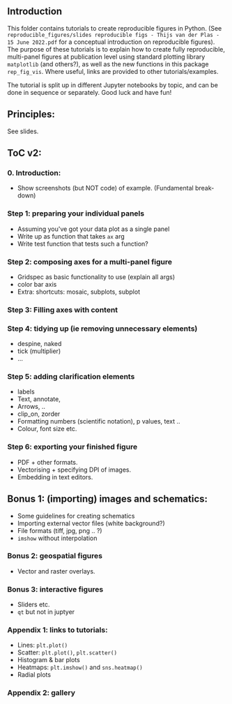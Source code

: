 ## Introduction

This folder contains tutorials to create reproducible figures in Python. (See `reproducible_figures/slides reproducible figs - Thijs van der Plas - 15 June 2022.pdf` for a conceptual introduction on reproducible figures). The purpose of these tutorials is to explain how to create fully reproducible, multi-panel figures at publication level using standard plotting library `matplotlib` (and others?), as well as the new functions in this package `rep_fig_vis`. Where useful, links are provided to other tutorials/examples.

The tutorial is split up in different Jupyter notebooks by topic, and can be done in sequence or separately. Good luck and have fun!


## Principles:
See slides.

## ToC v2:

### 0. Introduction:
- Show screenshots (but NOT code) of example. (Fundamental break-down)

### Step 1: preparing your individual panels
- Assuming you've got your data plot as a single panel 
- Write up as function that takes `ax` arg
- Write test function that tests such a function? 

### Step 2: composing axes for a multi-panel figure
- Gridspec as basic functionality to use (explain all args) 
- color bar axis
- Extra: shortcuts: mosaic, subplots, subplot 

### Step 3: Filling axes with content

### Step 4: tidying up (ie removing unnecessary elements)
- despine, naked
- tick (multiplier)
- ... 

### Step 5: adding clarification elements 
- labels
- Text, annotate, 
- Arrows, .. 
- clip_on, zorder 
- Formatting numbers (scientific notation), p values, text .. 
- Colour, font size etc. 

### Step 6: exporting your finished figure
- PDF + other formats. 
- Vectorising + specifying DPI of images. 
- Embedding in text editors. 

## Bonus 1: (importing) images and schematics:
- Some guidelines for creating schematics
- Importing external vector files (white background?)
- File formats (tiff, jpg, png .. ?)
- `imshow` without interpolation 

### Bonus 2: geospatial figures
- Vector and raster overlays.

### Bonus 3: interactive figures
- Sliders etc. 
- `qt` but not in juptyer

### Appendix 1: links to tutorials:
- Lines: `plt.plot()`
- Scatter: `plt.plot()`, `plt.scatter()`
- Histogram & bar plots
- Heatmaps: `plt.imshow()` and `sns.heatmap()` 
- Radial plots

### Appendix 2: gallery